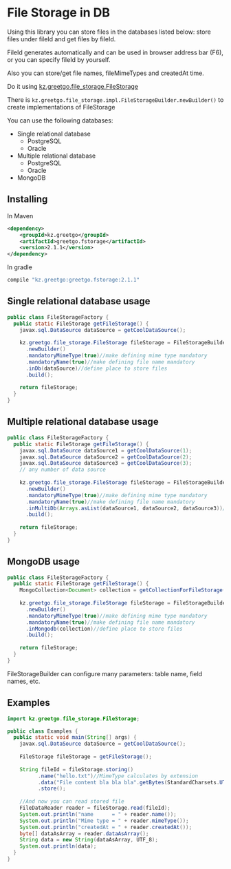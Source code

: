 # File Storage in DB

Using this library you can store files in the databases listed below: store files under fileId
and get files by fileId.

FileId generates automatically and can be used in browser address bar (F6), or you can specify fileId by yourself.

Also you can store/get file names, fileMimeTypes and createdAt time.

Do it using [kz.greetgo.file_storage.FileStorage](https://github.com/greetgo/greetgo.fstorage/blob/master/src/kz/greetgo/file_storage/FileStorage.java)

There is `kz.greetgo.file_storage.impl.FileStorageBuilder.newBuilder()` to create implementations of FileStorage

You can use the following databases:

 - Single relational database
   - PostgreSQL
   - Oracle
 - Multiple relational database
   - PostgreSQL
   - Oracle
 - MongoDB

## Installing

In Maven

```xml
<dependency>
    <groupId>kz.greetgo</groupId>
    <artifactId>greetgo.fstorage</artifactId>
    <version>2.1.1</version>
</dependency>
```

In gradle

```groovy
compile "kz.greetgo:greetgo.fstorage:2.1.1"
```

## Single relational database usage

```java
public class FileStorageFactory {
  public static FileStorage getFileStorage() {
    javax.sql.DataSource dataSource = getCoolDataSource();
    
    kz.greetgo.file_storage.FileStorage fileStorage = FileStorageBuilder
      .newBuilder()
      .mandatoryMimeType(true)//make defining mime type mandatory
      .mandatoryName(true)//make defining file name mandatory
      .inDb(dataSource)//define place to store files
      .build();
    
    return fileStorage;
  }
}
```

## Multiple relational database usage

```java
public class FileStorageFactory {
  public static FileStorage getFileStorage() {
    javax.sql.DataSource dataSource1 = getCoolDataSource(1);
    javax.sql.DataSource dataSource2 = getCoolDataSource(2);
    javax.sql.DataSource dataSource3 = getCoolDataSource(3);
    // any number of data source
    
    kz.greetgo.file_storage.FileStorage fileStorage = FileStorageBuilder
      .newBuilder()
      .mandatoryMimeType(true)//make defining mime type mandatory
      .mandatoryName(true)//make defining file name mandatory
      .inMultiDb(Arrays.asList(dataSource1, dataSource2, dataSource3))//define place to store files
      .build();
    
    return fileStorage;
  }
}
```

## MongoDB usage

```java
public class FileStorageFactory {
  public static FileStorage getFileStorage() {
    MongoCollection<Document> collection = getCollectionForFileStorage();
    
    kz.greetgo.file_storage.FileStorage fileStorage = FileStorageBuilder
      .newBuilder()
      .mandatoryMimeType(true)//make defining mime type mandatory
      .mandatoryName(true)//make defining file name mandatory
      .inMongodb(collection)//define place to store files
      .build();
    
    return fileStorage;
  }
}
```

FileStorageBuilder can configure many parameters: table name, field names, etc.

## Examples

```java
import kz.greetgo.file_storage.FileStorage;

public class Examples {
  public static void main(String[] args) {
    javax.sql.DataSource dataSource = getCoolDataSource();
    
    FileStorage fileStorage = getFileStorage();
    
    String fileId = fileStorage.storing()
          .name("hello.txt")//MimeType calculates by extension
          .data("File content bla bla bla".getBytes(StandardCharsets.UTF_8))
          .store();
    
    //And now you can read stored file
    FileDataReader reader = fileStorage.read(fileId);
    System.out.println("name      = " + reader.name());
    System.out.println("Mime type = " + reader.mimeType());
    System.out.println("createdAt = " + reader.createdAt());
    byte[] dataAsArray = reader.dataAsArray();
    String data = new String(dataAsArray, UTF_8);
    System.out.println(data);
  }
}
```
